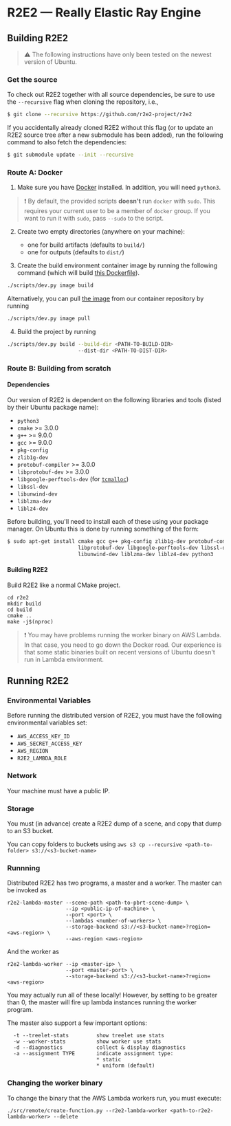 R2E2 &mdash; Really Elastic Ray Engine
===============

Building R2E2
-------------

>⚠️ The following instructions have only been tested on the newest version of
Ubuntu.

### Get the source

To check out R2E2 together with all source dependencies, be sure to use the
`--recursive` flag when cloning the repository, i.e.,

```bash
$ git clone --recursive https://github.com/r2e2-project/r2e2
```

If you accidentally already cloned R2E2 without this flag (or to update an
R2E2 source tree after a new submodule has been added), run the following
command to also fetch the dependencies:

```bash
$ git submodule update --init --recursive
```

### Route A: Docker

1. Make sure you have [Docker](https://docs.docker.com/engine/install/)
installed. In addition, you will need `python3`.

>❗ By default, the provided scripts **doesn't** run `docker` with `sudo`. This
requires your current user to be a member of `docker` group. If you want to run
it with `sudo`, pass `--sudo` to the script.


2. Create two empty directories (anywhere on your machine):
   * one for build artifacts (defaults to `build/`)
   * one for outputs (defaults to `dist/`)

3. Create the build environment container image by running the following
command (which will build [this Dockerfile](scripts/buildenv.Dockerfile)).

```bash
./scripts/dev.py image build
```

Alternatively, you can pull [the
image](https://github.com/orgs/r2e2-project/packages/container/package/buildenv)
from our container repository by running

```bash
./scripts/dev.py image pull
```

4. Build the project by running
```bash
./scripts/dev.py build --build-dir <PATH-TO-BUILD-DIR>
                       --dist-dir <PATH-TO-DIST-DIR>
```


### Route B: Building from scratch

#### Dependencies

Our version of R2E2 is dependent on the following libraries and tools (listed by their
Ubuntu package name):

* `python3`
* `cmake` >= 3.0.0
* `g++` >= 9.0.0
* `gcc` >= 9.0.0
* `pkg-config`
* `zlib1g-dev`
* `protobuf-compiler` >= 3.0.0
* `libprotobuf-dev` >= 3.0.0
* `libgoogle-perftools-dev` (for [`tcmalloc`](https://github.com/google/tcmalloc))
* `libssl-dev`
* `libunwind-dev`
* `liblzma-dev`
* `liblz4-dev`

Before building, you'll need to install each of these using your package manager.
On Ubuntu this is done by running something of the form:

```bash
$ sudo apt-get install cmake gcc g++ pkg-config zlib1g-dev protobuf-compiler \
                       libprotobuf-dev libgoogle-perftools-dev libssl-dev \
                       libunwind-dev liblzma-dev liblz4-dev python3
```

#### Building R2E2

Build R2E2 like a normal CMake project.

```
cd r2e2
mkdir build
cd build
cmake ..
make -j$(nproc)
```

>❗ You may have problems running the worker binary on AWS Lambda. In that case,
>you need to go down the Docker road. Our experience is that some static binaries
>built on recent versions of Ubuntu doesn't run in Lambda environment.

Running R2E2
------------------------

### Environmental Variables

Before running the distributed version of R2E2, you must have the following
environmental variables set:

   * `AWS_ACCESS_KEY_ID`
   * `AWS_SECRET_ACCESS_KEY`
   * `AWS_REGION`
   * `R2E2_LAMBDA_ROLE`

### Network

Your machine must have a public IP.

### Storage

You must (in advance) create a R2E2 dump of a scene, and copy that dump to an S3 bucket.

You can copy folders to buckets using `aws s3 cp --recursive <path-to-folder>
s3://<s3-bucket-name>`

### Runnning

Distributed R2E2 has two programs, a master and a worker. The master can be invoked as

```
r2e2-lambda-master --scene-path <path-to-pbrt-scene-dump> \
                   --ip <public-ip-of-machine> \
                   --port <port> \
                   --lambdas <number-of-workers> \
                   --storage-backend s3://<s3-bucket-name>?region=<aws-region> \
                   --aws-region <aws-region>
```

And the worker as

```
r2e2-lambda-worker --ip <master-ip> \
                   --port <master-port> \
                   --storage-backend s3://<s3-bucket-name>?region=<aws-region>
```

You may actually run all of these locally! However, by setting
<number-of-workers> to be greater than 0, the master will fire up lambda
instances running the worker program.

The master also support a few important options:

```
  -t --treelet-stats         show treelet use stats
  -w --worker-stats          show worker use stats
  -d --diagnostics           collect & display diagnostics
  -a --assignment TYPE       indicate assignment type:
                             * static
                             * uniform (default)
```

### Changing the worker binary

To change the binary that the AWS Lambda workers run, you must execute:

```
./src/remote/create-function.py --r2e2-lambda-worker <path-to-r2e2-lambda-worker> --delete
```
